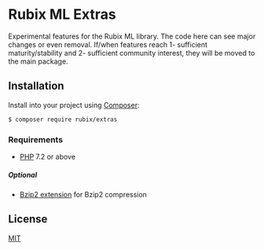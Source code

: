 # Rubix ML Extras
Experimental features for the Rubix ML library. The code here can see major changes or even removal. If/when features reach 1- sufficient maturity/stability and 2- sufficient community interest, they will be moved to the main package.

## Installation
Install into your project using [Composer](https://getcomposer.org/):
```sh
$ composer require rubix/extras
```

### Requirements
- [PHP](https://php.net/manual/en/install.php) 7.2 or above

##### Optional
- [Bzip2 extension](https://www.php.net/manual/en/book.bzip2.php) for Bzip2 compression

## License
[MIT](https://github.com/RubixML/Extras/blob/master/LICENSE.md)
